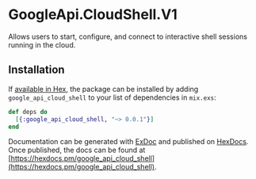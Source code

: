 # GoogleApi.CloudShell.V1

Allows users to start, configure, and connect to interactive shell sessions running in the cloud. 

## Installation

If [available in Hex](https://hex.pm/docs/publish), the package can be installed
by adding `google_api_cloud_shell` to your list of dependencies in `mix.exs`:

```elixir
def deps do
  [{:google_api_cloud_shell, "~> 0.0.1"}]
end
```

Documentation can be generated with [ExDoc](https://github.com/elixir-lang/ex_doc)
and published on [HexDocs](https://hexdocs.pm). Once published, the docs can
be found at [https://hexdocs.pm/google_api_cloud_shell](https://hexdocs.pm/google_api_cloud_shell).
